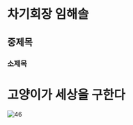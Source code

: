 # 차기회장 임해솔


## 중제목

### 소제목 


# 고양이가 세상을 구한다

![46](https://github.com/2023-SMHRD-IS-AI1/RepoUp/assets/153892198/ff5fad4c-6e8f-44e4-a0a0-6c6ae5779d5e)
